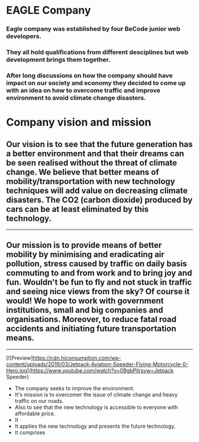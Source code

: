 # EAGLE Company

### Eagle company was established by four BeCode junior web developers.
### They all hold qualifications from different desciplines but web development brings them together.
### After long discussions on how the company should have impact on our society and economy they decided to come up with an idea on how to overcome traffic and improve environment to avoid climate change disasters.

# Company vision and mission

 ## Our vision is to see that the future generation has a better environment and that their dreams can be seen realised   without the  threat of climate change. We believe that better means of mobility/transportation with new technology techniques will add value on decreasing climate disasters. The CO2 (carbon dioxide) produced by cars can be at least eliminated by this technology.
  ---
## Our mission is to provide means of better mobility by minimising and eradicating air pollution, stress caused by traffic on daily basis commuting to and from work and to bring joy and fun. Wouldn't be fun to fly and not stuck in traffic and seeing nice views from the sky? Of course it would! We hope to work with government institutions, small and big companies and organisations. Moreover, to reduce fatal road accidents and initiating future transportation means.
---
[![Preview]https://cdn.hiconsumption.com/wp-content/uploads/2019/03/Jetpack-Aviation-Speeder-Flying-Motorcycle-0-Hero.jpg](https://www.youtube.com/watch?v=0BgbPilrsyw=Jetpack Speeder)



- The company seeks to improve the environment.
- It's mission is to overcomer the issue of climate change and heavy traffic on our roads.
- Also to see that the new technology is accessible to everyone with affordable price.
- It 
- It applies the new technology and presents the future technology.
- It comprises
